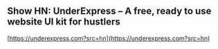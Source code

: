 ## Show HN: UnderExpress – A free, ready to use website UI kit for hustlers
  
  [https://underexpress.com?src=hn](https://underexpress.com?src=hn)